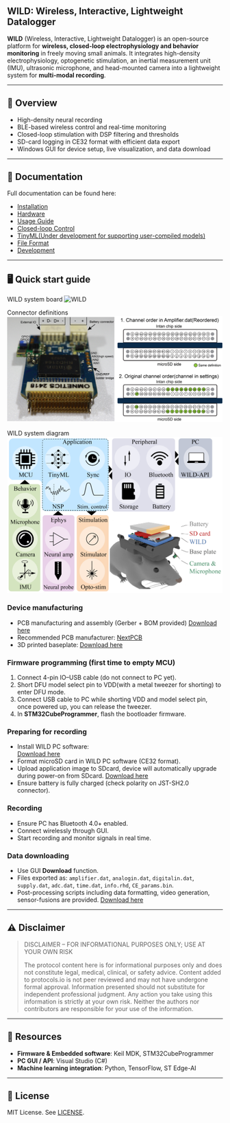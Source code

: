 ## WILD: Wireless, Interactive, Lightweight Datalogger 

**WILD** (Wireless, Interactive, Lightweight Datalogger) is an open-source platform for **wireless, closed-loop electrophysiology and behavior monitoring** in freely moving small animals. It integrates high-density electrophysiology, optogenetic stimulation, an inertial measurement unit (IMU), ultrasonic microphone, and head-mounted camera into a lightweight system for **multi-modal recording**.

---

## 📌 Overview

- High-density neural recording  
- BLE-based wireless control and real-time monitoring  
- Closed-loop stimulation with DSP filtering and thresholds  
- SD-card logging in CE32 format with efficient data export  
- Windows GUI for device setup, live visualization, and data download  

---

## 📖 Documentation

Full documentation can be found here:

- [Installation](docs/install.md)  
- [Hardware](docs/hardware.md)
- [Usage Guide](docs/usage.md)  
- [Closed-loop Control](docs/closed-loop.md)
- [TinyML(Under development for supporting user-compiled models)](docs/tinyML.md)
- [File Format](docs/file-format.md)  
- [Development](docs/development.md)  

---

## 🖥 Quick start guide
WILD system board
![WILD](docs/images/WIrelessEphys_Github_1_devicePicture.jpg)

Connector definitions
![Connectors](docs/images/WIrelessEphys_Github_8_connectors.jpg)

WILD system diagram
![System schematics](docs/images/WIrelessEphys_Github_2_deviceDiagram.jpg)


### Device manufacturing
- PCB manufacturing and assembly (Gerber + BOM provided)
[Download here](https://github.com/ayalab1/Neurologger/tree/main/PCB)  
- Recommended PCB manufacturer: [NextPCB](https://www.nextpcb.com)
- 3D printed baseplate:   [Download here](https://github.com/ayalab1/Neurologger/tree/main/3Dprint)  

### Firmware programming (first time to empty MCU)
1. Connect 4-pin IO–USB cable (do not connect to PC yet).  
2. Short DFU model select pin to VDD(with a metal tweezer for shorting) to enter DFU mode.  
3. Connect USB cable to PC while shorting VDD and model select pin, once powered up, you can release the tweezer.  
4. In **STM32CubeProgrammer**, flash the bootloader firmware.  

### Preparing for recording
- Install WILD PC software:  
  [Download here](https://github.com/ayalab1/Neurologger/tree/main/Software)  
- Format microSD card in WILD PC software (CE32 format).
- Upload application image to SDcard, device will automatically upgrade during power-on from SDcard.
  [Download here](https://github.com/ayalab1/Neurologger/tree/main/Firmware)  
- Ensure battery is fully charged (check polarity on JST-SH2.0 connector).  

### Recording
- Ensure PC has Bluetooth 4.0+ enabled.  
- Connect wirelessly through GUI.  
- Start recording and monitor signals in real time.  

### Data downloading
- Use GUI **Download** function.  
- Files exported as: `amplifier.dat`, `analogin.dat`, `digitalin.dat`, `supply.dat`, `adc.dat`, `time.dat`, `info.rhd`, `CE_params.bin`.  
- Post-processing scripts including data formatting, video generation, sensor-fusions are provided.
[Download here](https://github.com/ayalab1/Neurologger/tree/main/Code)  
---

## ⚠️ Disclaimer

> DISCLAIMER – FOR INFORMATIONAL PURPOSES ONLY; USE AT YOUR OWN RISK  
>  
> The protocol content here is for informational purposes only and does not constitute legal, medical, clinical, or safety advice. Content added to protocols.io is not peer reviewed and may not have undergone formal approval. Information presented should not substitute for independent professional judgment. Any action you take using this information is strictly at your own risk. Neither the authors nor contributors are responsible for your use of the information.

---

## 🔧 Resources

- **Firmware & Embedded software**: Keil MDK, STM32CubeProgrammer  
- **PC GUI / API**: Visual Studio (C#)  
- **Machine learning integration**: Python, TensorFlow, ST Edge-AI  

---

## 📜 License

MIT License. See [LICENSE](LICENSE).
